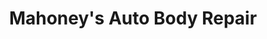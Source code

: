 ---
title: "Mahoney's Auto Body Repair"
url: /woburn/mahoneys-auto-body-repair/
shop: Autowerkstatt
---